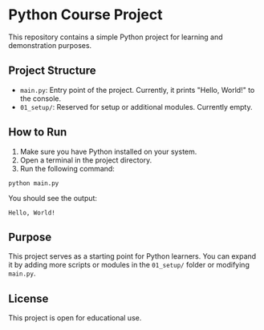 # Python Course Project

This repository contains a simple Python project for learning and demonstration purposes.

## Project Structure

- `main.py`: Entry point of the project. Currently, it prints "Hello, World!" to the console.
- `01_setup/`: Reserved for setup or additional modules. Currently empty.

## How to Run

1. Make sure you have Python installed on your system.
2. Open a terminal in the project directory.
3. Run the following command:

```
python main.py
```

You should see the output:

```
Hello, World!
```

## Purpose

This project serves as a starting point for Python learners. You can expand it by adding more scripts or modules in the `01_setup/` folder or modifying `main.py`.

## License

This project is open for educational use.
